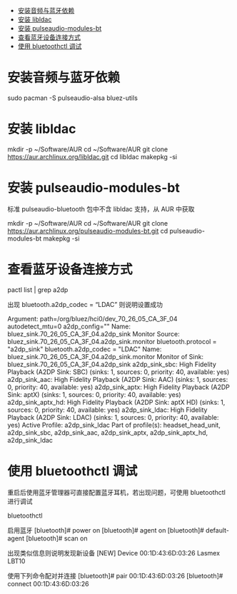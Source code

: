 <!-- TOC -->

- [安装音频与蓝牙依赖](#%E5%AE%89%E8%A3%85%E9%9F%B3%E9%A2%91%E4%B8%8E%E8%93%9D%E7%89%99%E4%BE%9D%E8%B5%96)
- [安装 libldac](#%E5%AE%89%E8%A3%85-libldac)
- [安装 pulseaudio-modules-bt](#%E5%AE%89%E8%A3%85-pulseaudio-modules-bt)
- [查看蓝牙设备连接方式](#%E6%9F%A5%E7%9C%8B%E8%93%9D%E7%89%99%E8%AE%BE%E5%A4%87%E8%BF%9E%E6%8E%A5%E6%96%B9%E5%BC%8F)
- [使用 bluetoothctl 调试](#%E4%BD%BF%E7%94%A8-bluetoothctl-%E8%B0%83%E8%AF%95)

<!-- /TOC -->

# 安装音频与蓝牙依赖
sudo pacman -S pulseaudio-alsa bluez-utils

# 安装 libldac
mkdir -p ~/Software/AUR
cd ~/Software/AUR
git clone https://aur.archlinux.org/libldac.git
cd libldac
makepkg -si

# 安装 pulseaudio-modules-bt
标准 pulseaudio-bluetooth 包中不含 libldac 支持，从 AUR 中获取

mkdir -p ~/Software/AUR
cd ~/Software/AUR
git clone https://aur.archlinux.org/pulseaudio-modules-bt.git
cd pulseaudio-modules-bt
makepkg -si

# 查看蓝牙设备连接方式
pactl list | grep a2dp

出现 bluetooth.a2dp_codec = “LDAC” 则说明设置成功

Argument: path=/org/bluez/hci0/dev_70_26_05_CA_3F_04 autodetect_mtu=0 a2dp_config=""
Name: bluez_sink.70_26_05_CA_3F_04.a2dp_sink
Monitor Source: bluez_sink.70_26_05_CA_3F_04.a2dp_sink.monitor
        bluetooth.protocol = "a2dp_sink"
        bluetooth.a2dp_codec = "LDAC"
Name: bluez_sink.70_26_05_CA_3F_04.a2dp_sink.monitor
Monitor of Sink: bluez_sink.70_26_05_CA_3F_04.a2dp_sink
        a2dp_sink_sbc: High Fidelity Playback (A2DP Sink: SBC) (sinks: 1, sources: 0, priority: 40, available: yes)
        a2dp_sink_aac: High Fidelity Playback (A2DP Sink: AAC) (sinks: 1, sources: 0, priority: 40, available: yes)
        a2dp_sink_aptx: High Fidelity Playback (A2DP Sink: aptX) (sinks: 1, sources: 0, priority: 40, available: yes)
        a2dp_sink_aptx_hd: High Fidelity Playback (A2DP Sink: aptX HD) (sinks: 1, sources: 0, priority: 40, available: yes)
        a2dp_sink_ldac: High Fidelity Playback (A2DP Sink: LDAC) (sinks: 1, sources: 0, priority: 40, available: yes)
Active Profile: a2dp_sink_ldac
                Part of profile(s): headset_head_unit, a2dp_sink_sbc, a2dp_sink_aac, a2dp_sink_aptx, a2dp_sink_aptx_hd, a2dp_sink_ldac


# 使用 bluetoothctl 调试
重启后使用蓝牙管理器可直接配置蓝牙耳机，若出现问题，可使用 bluetoothctl 进行调试

bluetoothctl

启用蓝牙
[bluetooth]# power on
[bluetooth]# agent on
[bluetooth]# default-agent
[bluetooth]# scan on

出现类似信息则说明发现新设备
[NEW] Device 00:1D:43:6D:03:26 Lasmex LBT10

使用下列命令配对并连接
[bluetooth]# pair 00:1D:43:6D:03:26
[bluetooth]# connect 00:1D:43:6D:03:26

